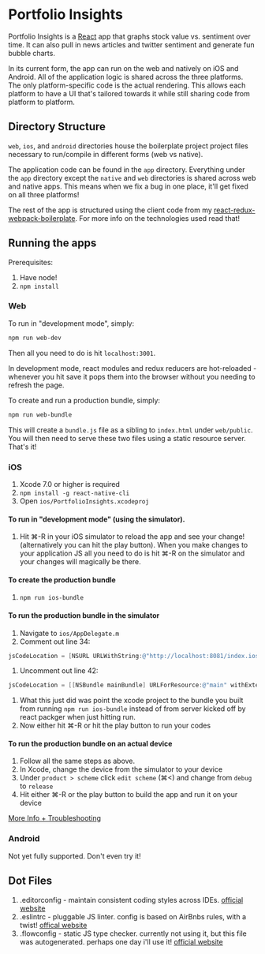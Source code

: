 # Portfolio Insights

Portfolio Insights is a [React](https://facebook.github.io/react/) app that
graphs stock value vs. sentiment over time. It can also pull in news articles
and twitter sentiment and generate fun bubble charts.

In its current form, the app can run on the web and natively on iOS and
Android. All of the application logic is shared across the three platforms. The
only platform-specific code is the actual rendering. This allows each platform
to have a UI that's tailored towards it while still sharing code from platform
to platform.

## Directory Structure

`web`, `ios`, and `android` directories house the boilerplate project project
files necessary to run/compile in different forms (web vs native).

The application code can be found in the `app` directory. Everything under the
`app` directory except the `native` and `web` directories is shared across web
and native apps. This means when we fix a bug in one place, it'll get fixed on
all three platforms!

The rest of the app is structured using the client code from my
[react-redux-webpack-boilerplate](https://github.com/kauffecup/react-redux-webpack-boilerplate).
For more info on the technologies used read that!

## Running the apps

Prerequisites:

  1. Have node!
  1. `npm install`

### Web

To run in "development mode", simply:

```sh
npm run web-dev
```

Then all you need to do is hit `localhost:3001`.

In development mode, react modules and redux reducers are hot-reloaded -
whenever you hit save it pops them into the browser without you needing to
refresh the page.

To create and run a production bundle, simply:

```sh
npm run web-bundle
```

This will create a `bundle.js` file as a sibling to `index.html` under
`web/public`. You will then need to serve these two files using a static
resource server. That's it!

### iOS

  1. Xcode 7.0 or higher is required
  1. `npm install -g react-native-cli`
  1. Open `ios/PortfolioInsights.xcodeproj`

#### To run in "development mode" (using the simulator).

  1. Hit ⌘-R in your iOS simulator to reload the app and see your change!
     (alternatively you can hit the play button). When you make changes to
     your application JS all you need to do is hit ⌘-R on the simulator and your
     changes will magically be there.

#### To create the production bundle

  1. `npm run ios-bundle`

#### To run the production bundle in the simulator

  1. Navigate to `ios/AppDelegate.m`
  1. Comment out line 34:

```objective-c
jsCodeLocation = [NSURL URLWithString:@"http://localhost:8081/index.ios.bundle?platform=ios&dev=true"];
```

  1. Uncomment out line 42:

```objective-c
jsCodeLocation = [[NSBundle mainBundle] URLForResource:@"main" withExtension:@"jsbundle"];
```

  1. What this just did was point the xcode project to the bundle you built from
     running `npm run ios-bundle` instead of from server kicked off by react
     packger when just hitting run.
  1. Now either hit ⌘-R or hit the play button to run your codes

#### To run the production bundle on an actual device

  1. Follow all the same steps as above.
  1. In Xcode, change the device from the simulator to your device
  1. Under `product > scheme` click `edit scheme` (⌘<) and change from `debug`
     to `release`
  1. Hit either ⌘-R or the play button to build the app and run it on your
     device

[More Info + Troubleshooting](http://facebook.github.io/react-native/docs/running-on-device-ios.html#content)

### Android

Not yet fully supported. Don't even try it!

## Dot Files

  1. .editorconfig - maintain consistent coding styles across IDEs.
    [official website](http://editorconfig.org/)
  1. .eslintrc - pluggable JS linter. config is based on AirBnbs rules, with
    a twist! [offical website](http://eslint.org/)
  1. .flowconfig - static JS type checker. currently not using it, but this file
    was autogenerated. perhaps one day i'll use it!
    [official website](http://flowtype.org/)
